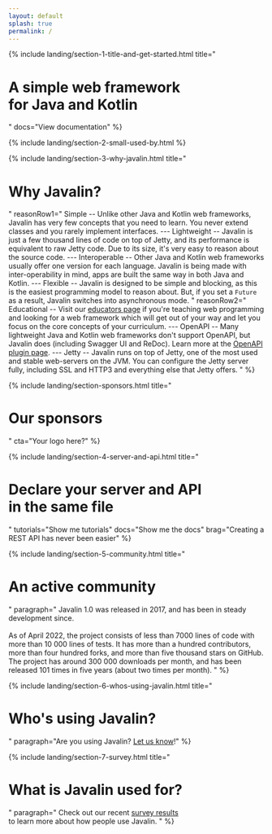 ```yaml
---
layout: default
splash: true
permalink: /
---
```


<style>{% include landing.css %}</style>

{% include landing/section-1-title-and-get-started.html
    title="<h1>A simple web framework<br>for Java and Kotlin</h1>"
    docs="View documentation"
%}

{% include landing/section-2-small-used-by.html %}

{% include landing/section-3-why-javalin.html
    title="<h1>Why Javalin?</h1>"
    reasonRow1="
        Simple -- Unlike other Java and Kotlin web frameworks, Javalin has very few concepts that you need to learn.
        You never extend classes and you rarely implement interfaces.
        ---
        Lightweight -- Javalin is just a few thousand lines of code on top of Jetty, and
        its performance is equivalent to raw Jetty code. Due to its size, it's
        very easy to reason about the source code.
        ---
        Interoperable -- Other Java and Kotlin web frameworks usually offer one version for each language.
        Javalin is being made with inter-operability in mind, apps are built the same way in both Java and Kotlin.
        ---
        Flexible -- Javalin is designed to be simple and blocking, as this is the easiest programming model to reason about.
        But, if you set a <code>Future</code> as a result, Javalin switches into asynchronous mode.
    "
    reasonRow2="
        Educational -- Visit our <a href='/for-educators'>educators page</a> if you're teaching web programming
        and looking for a web framework which will get out of your way and let you focus on the
        core concepts of your curriculum.
        ---
        OpenAPI -- Many lightweight Java and Kotlin web frameworks don't support OpenAPI, but Javalin does
        (including Swagger UI and ReDoc). Learn more at the <a href='/plugins/openapi'>OpenAPI plugin page</a>.
        ---
        Jetty -- Javalin runs on top of Jetty, one of the most used and stable web-servers on the JVM.
        You can configure the Jetty server fully, including SSL and HTTP3 and everything else
        that Jetty offers.
    "
%}

{% include landing/section-sponsors.html
    title="<h1>Our sponsors</h1>"
    cta="Your logo here?"
%}

{% include landing/section-4-server-and-api.html
    title="<h1>Declare your server and API<br> in the same file</h1>"
    tutorials="Show me tutorials"
    docs="Show me the docs"
    brag="Creating a REST API has never been easier"
%}

{% include landing/section-5-community.html
    title="<h1>An active community</h1>"
    paragraph="
        Javalin 1.0 was released in 2017, and has been in steady development since.<br><br>
        As of April 2022, the project consists of less than 7000 lines of code with more than 10 000 lines of tests.
        It has more than a hundred contributors, more than four hundred forks, and more than five thousand stars on GitHub.
        The project has around 300 000 downloads per month, and has been released 101 times in five years
        (about two times per month).
    "
%}

{% include landing/section-6-whos-using-javalin.html
    title="<h1 id='whos-using-javalin'>Who's using Javalin?</h1>"
    paragraph="Are you using Javalin? <a href='https://github.com/javalin/javalin/issues/1676'>Let us know</a>!"
%}

{% include landing/section-7-survey.html
    title="<h1>What is Javalin used for?</h1>"
    paragraph="
        Check out our recent <a href='/blog/javalin-user-survey-2021'>survey results</a><br>
        to learn more about how people use Javalin.
    "
%}
